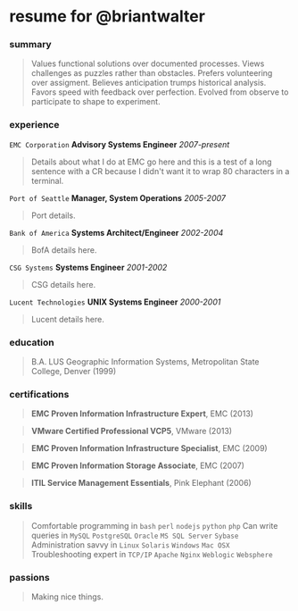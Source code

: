 # resume for @briantwalter

### summary
> Values functional solutions over documented processes.  Views challenges as puzzles rather than obstacles.  Prefers volunteering over assigment.  Believes anticipation trumps historical analysis.  Favors speed with feedback over perfection.  Evolved from observe to participate to shape to experiment.

### experience
`EMC Corporation` **Advisory Systems Engineer** *2007-present*
> Details about what I do at EMC go here and this is a test of a long sentence
with a CR because I didn't want it to wrap 80 characters in a terminal.

`Port of Seattle` **Manager, System Operations** *2005-2007*
> Port details.

`Bank of America` **Systems Architect/Engineer** *2002-2004*
> BofA details here.

`CSG Systems` **Systems Engineer** *2001-2002*
> CSG details here.

`Lucent Technologies` **UNIX Systems Engineer** *2000-2001*
> Lucent details here.

### education
> B.A. LUS Geographic Information Systems, Metropolitan State College, Denver (1999)

### certifications
> **EMC Proven Information Infrastructure Expert**, EMC (2013)

> **VMware Certified Professional VCP5**, VMware  (2013)

> **EMC Proven Information Infrastructure Specialist**, EMC (2009)

> **EMC Proven Information Storage Associate**, EMC (2007)

> **ITIL Service Management Essentials**, Pink Elephant (2006)

### skills
> Comfortable programming in `bash` `perl` `nodejs` `python` `php` 
> Can write queries in `MySQL` `PostgreSQL` `Oracle` `MS SQL Server` `Sybase`
> Administration savvy in `Linux` `Solaris` `Windows` `Mac OSX` 
> Troubleshooting expert in `TCP/IP` `Apache` `Nginx` `Weblogic` `Websphere`

### passions
> Making nice things.
